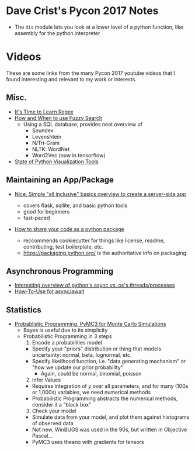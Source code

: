# Dave Crist's Pycon 2017 Notes

* The `dis` module lets you look at a lower level of a python function, like assembly for the python interpreter

# Videos
These are some links from the many Pycon 2017 youtube videos that I found interesting and relevant to my work or interests.

## Misc.
* [It's Time to Learn Regex](https://www.youtube.com/watch?v=abrcJ9MpF60)
* [How and When to use Fuzzy Search](https://www.youtube.com/watch?v=kTS2b6pGElE)
  * Using a SQL database, provides neat overview of 
    * Soundex
	* Levenshtein
	* N/Tri-Gram
	* NLTK: WordNet
	* Word2Vec (now in tensorflow)
* [State of Python Visualization Tools](https://www.youtube.com/watch?v=FytuB8nFHPQ)

## Maintaining an App/Package
* [Nice, Simple "all inclusive" basics overview to create a server-side app](https://www.youtube.com/watch?v=OaT0EN-02iY)
  * covers flask, sqllite, and basic python tools
  * good for beginners
  * fast-paced

* [How to share your code as a python package](https://www.youtube.com/watch?v=qOH-h-EKKac)
  * reccommends cookiecutter for things like license, readme, contributing, test boilerplate, etc.
  * https://packaging.python.org/ is the authoritative info on packaging 
  
  

## Asynchronous Programming
* [Interesting overview of python's async vs. os's threads/processes](https://www.youtube.com/watch?v=iG6fr81xHKA)
* [How-To-Use for async/await](https://www.youtube.com/watch?v=2ZFFv-wZ8_g)

## Statistics
* [Probablistic Programming, PyMC3 for Monte Carlo Simulations](https://www.youtube.com/watch?v=5TyvJ6jXHYE)
  * Bayes is useful due to its simplicity
  * Probabilistic Programming in 3 steps
    1. Encode a probabilities model
      * Specify your "priors" distribution or thing that models uncertainty: normal, beta, lognormal, etc.
      * Specify likelihood function, i.e. "data generating mechanism" or "how we update our prior probability"
      	* Again, could be normal, binomial, poisson
    2. Infer Values
      * Requires integration of $y$ over all parameters, and for many (100s or 1,000s)  variables, we need numerical methods
      * Probabilistic Programming abstracts the numerical methods, consider it a "black box"
    3. Check your model
      * Simulate data from your model, and plot them against histograms of observed data
    * Not new, WinBUGS was used in the 90s, but written in Objective Pascal...
    * PyMC3 uses theano with gradients for tensors
    
    






